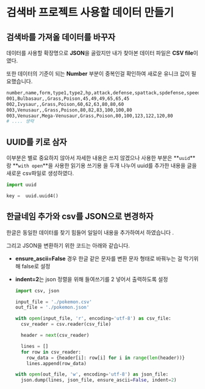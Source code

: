 # 검색바 프로젝트 사용할 데이터 만들기

## 검색바를 가져올 데이터를 바꾸자

데이터를 사용할 확장명으로 **JSON**을 골랐지만 내가 찾아본 데이터 파일은 **CSV file**이였다.

또한 데이터의 기준이 되는 **Number** 부분이 중복인걸 확인하여 새로운 유니크 값이 필요했습니다.

```bash
number,name,form,type1,type2,hp,attack,defense,spattack,spdefense,speed
001,Bulbasaur,,Grass,Poison,45,49,49,65,65,45
002,Ivysaur,,Grass,Poison,60,62,63,80,80,60
003,Venusaur,,Grass,Poison,80,82,83,100,100,80
003,Venusaur,Mega-Venusaur,Grass,Poison,80,100,123,122,120,80
# .... 생략
```

## UUID를 키로 삼자

이부분은 별로 중요하지 않아서 자세한 내용은 쓰지 않겠으나 사용한 부분은 **`uuid`**랑 **`with open`**을 사용한 읽기용 쓰기용 을 두개 나누어 uuid를 추가한 내용을 글을 새로운 csv파일로 생성하였다.

```python
import uuid

key =  uuid.uuid4()
```

## 한글네임 추가와 csv를 JSON으로 변경하자

한글은 동일한 데이터를 찾기 힘들어 일일이 내용을 추가하여서 하였습니다 .

그리고 JSON을 변환하기 위한 코드는 아래와 같습니다.

- **ensure_ascii=False** 경우 한글 같은 문자를 변환 문자 형태로 바꿔누는 걸 막기위해 false로 설정
- **indent=2**는 json 정렬을 위해 들여쓰기를 2 넣어서 출력하도록 설정

  ```python
  import csv, json

  input_file = './pokemon.csv'
  out_file = './pokemon.json'

  with open(input_file, 'r', encoding='utf-8') as csv_file:
    csv_reader = csv.reader(csv_file)

    header = next(csv_reader)

    lines = []
    for row in csv_reader:
      row_data = {header[i]: row[i] for i in range(len(header))}
      lines.append(row_data)

  with open(out_file, 'w', encoding='utf-8') as json_file:
    json.dump(lines, json_file, ensure_ascii=False, indent=2)
  ```
